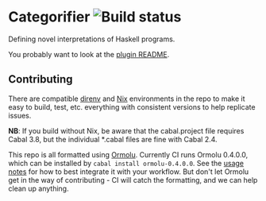# Categorifier ![Build status](https://github.com/con-kitty/categorifier/actions/workflows/ci.yml/badge.svg?branch=master)

Defining novel interpretations of Haskell programs.

You probably want to look at the [plugin README](./plugin/README.md).

## Contributing

There are compatible [direnv](https://direnv.net/) and [Nix](https://nixos.org/manual/nix/stable/) environments in the repo to make it easy to build, test, etc. everything with consistent versions to help replicate issues.

**NB**: If you build without Nix, be aware that the cabal.project file requires Cabal 3.8, but the individual *.cabal files are fine with Cabal 2.4.

This repo is all formatted using [Ormolu](https://github.com/tweag/ormolu). Currently CI runs Ormolu 0.4.0.0, which can be installed by `cabal install ormolu-0.4.0.0`. See the [usage notes](https://github.com/tweag/ormolu#usage) for how to best integrate it with your workflow. But don't let Ormolu get in the way of contributing - CI will catch the formatting, and we can help clean up anything.
